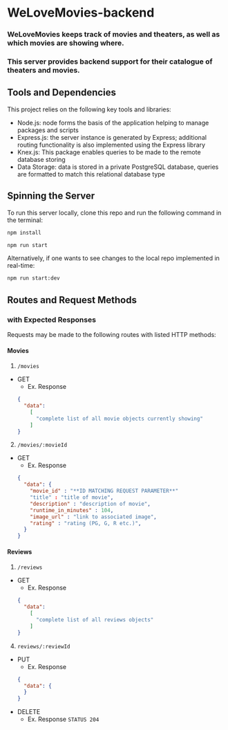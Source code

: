 # WeLoveMovies-backend
### WeLoveMovies keeps track of movies and theaters, as well as which movies are showing where.
### This server provides backend support for their catalogue of theaters and movies.

## Tools and Dependencies
This project relies on the following key tools and libraries:
  - Node.js: node forms the basis of the application helping to manage packages and scripts
  - Express.js: the server instance is generated by Express; additional routing functionality is also implemented using the Express library
  - Knex.js: This package enables queries to be made to the remote database storing
  - Data Storage: data is stored in a private PostgreSQL database, queries are formatted to match this relational database type

## Spinning the Server
To run this server locally, clone this repo and run the following command in the terminal: 
```bash
npm install
```
```bash
npm run start
```
Alternatively, if one wants to see changes to the local repo implemented in real-time:
```bash
npm run start:dev
```

## Routes and Request Methods
### with Expected Responses
Requests may be made to the following routes with listed HTTP methods:

#### Movies
1. `/movies`
  - GET 
    - Ex. Response
    ```json
    {
      "data":
        [
          "complete list of all movie objects currently showing"
        ]
    }
    ```

2. `/movies/:movieId`
  - GET 
    - Ex. Response
    ```json
    {
      "data": {
        "movie_id" : "**ID MATCHING REQUEST PARAMETER**"
        "title" : "title of movie",
        "description" : "description of movie",
        "runtime_in_minutes" : 104,
        "image_url" : "link to associated image",
        "rating" : "rating (PG, G, R etc.)",
      }
    }
    ```
#### Reviews
1. `/reviews`
  - GET
    - Ex. Response
    ```json
    {
      "data":
        [
          "complete list of all reviews objects"
        ]
    }
    ```

4. `reviews/:reviewId` 
  - PUT 
    - Ex. Response
    ```json
    {
      "data": {
      }
    }
    ```
  - DELETE
    - Ex. Response `STATUS 204`
